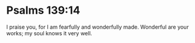 # Psalms 139:14

I praise you, for I am fearfully and wonderfully made. Wonderful are your works; my soul knows it very well.
